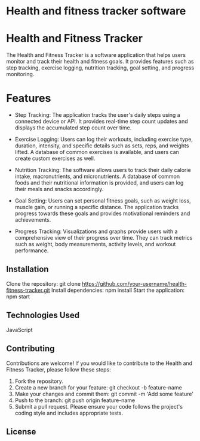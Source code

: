 # Health and fitness tracker software

# Health and Fitness Tracker
The Health and Fitness Tracker is a software application that helps users monitor and track their health and fitness goals. It provides features such as step tracking, exercise logging, nutrition tracking, goal setting, and progress monitoring.

# Features
- Step Tracking: The application tracks the user's daily steps using a connected device or API. It provides real-time step count updates and displays the accumulated step count over time.

- Exercise Logging: Users can log their workouts, including exercise type, duration, intensity, and specific details such as sets, reps, and weights lifted. A database of common exercises is available, and users can create custom exercises as well.

- Nutrition Tracking: The software allows users to track their daily calorie intake, macronutrients, and micronutrients. A database of common foods and their nutritional information is provided, and users can log their meals and snacks accordingly.

- Goal Setting: Users can set personal fitness goals, such as weight loss, muscle gain, or running a specific distance. The application tracks progress towards these goals and provides motivational reminders and achievements.

- Progress Tracking: Visualizations and graphs provide users with a comprehensive view of their progress over time. They can track metrics such as weight, body measurements, activity levels, and workout performance.

## Installation
Clone the repository: git clone https://github.com/your-username/health-fitness-tracker.git
Install dependencies: npm install
Start the application: npm start

## Technologies Used
JavaScript

## Contributing
Contributions are welcome! If you would like to contribute to the Health and Fitness Tracker, please follow these steps:

1. Fork the repository.
2. Create a new branch for your feature: git checkout -b feature-name
3. Make your changes and commit them: git commit -m 'Add some feature'
4. Push to the branch: git push origin feature-name
5. Submit a pull request.
Please ensure your code follows the project's coding style and includes appropriate tests.

## License

